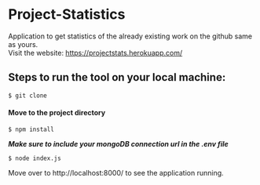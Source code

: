 # Project-Statistics
Application to get statistics of the already existing work on the github same as yours.
</br>Visit the website:  https://projectstats.herokuapp.com/
## Steps to run the tool on your local machine:
```
$ git clone 
```
#### Move to the project directory

```
$ npm install 
```
*__Make sure to include your mongoDB connection url in the .env file__*

```
$ node index.js
```

Move over to http://localhost:8000/ to see the application running. 
